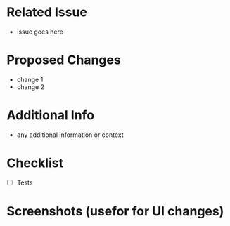 # Related Issue
- issue goes here

# Proposed Changes
- change 1
- change 2

# Additional Info
- any additional information or context

# Checklist
-[ ] Tests

# Screenshots (usefor for UI changes)
